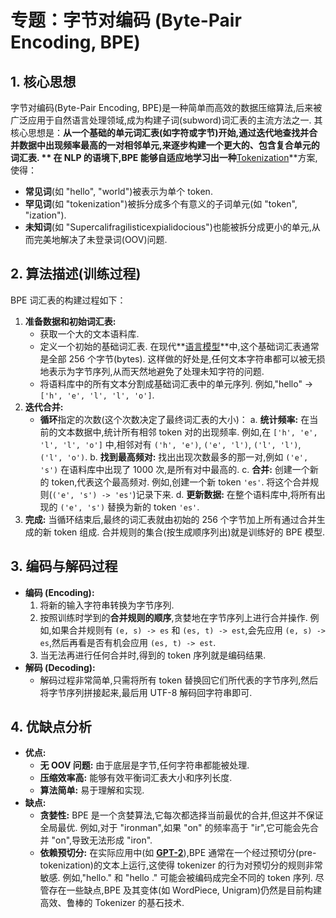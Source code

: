 # 专题：字节对编码 (Byte-Pair Encoding, BPE)
## 1. 核心思想
字节对编码(Byte-Pair Encoding, BPE)是一种简单而高效的数据压缩算法,后来被广泛应用于自然语言处理领域,成为构建子词(subword)词汇表的主流方法之一. 
其核心思想是：**从一个基础的单元词汇表(如字符或字节)开始,通过迭代地查找并合并数据中出现频率最高的一对相邻单元,来逐步构建一个更大的、包含复合单元的词汇表. **
在 NLP 的语境下,BPE 能够自适应地学习出一种**[Tokenization](./Lecture1-Tokenization.md)**方案,使得：
*   **常见词**(如 "hello", "world")被表示为单个 token. 
*   **罕见词**(如 "tokenization")被拆分成多个有意义的子词单元(如 "token", "ization"). 
*   **未知词**(如 "Supercalifragilisticexpialidocious")也能被拆分成更小的单元,从而完美地解决了未登录词(OOV)问题. 
## 2. 算法描述(训练过程)
BPE 词汇表的构建过程如下：
1.  **准备数据和初始词汇表:**
    *   获取一个大的文本语料库. 
    *   定义一个初始的基础词汇表. 在现代**[语言模型](./Lecture1-Language-Models.md)**中,这个基础词汇表通常是全部 256 个字节(bytes). 这样做的好处是,任何文本字符串都可以被无损地表示为字节序列,从而天然地避免了处理未知字符的问题. 
    *   将语料库中的所有文本分割成基础词汇表中的单元序列. 例如,"hello" -> `['h', 'e', 'l', 'l', 'o']`. 
2.  **迭代合并:**
    *   **循环**指定的次数(这个次数决定了最终词汇表的大小)：
        a. **统计频率:** 在当前的文本数据中,统计所有相邻 token 对的出现频率. 例如,在 `['h', 'e', 'l', 'l', 'o']` 中,相邻对有 `('h', 'e')`, `('e', 'l')`, `('l', 'l')`, `('l', 'o')`. 
        b. **找到最高频对:** 找出出现次数最多的那一对,例如 `('e', 's')` 在语料库中出现了 1000 次,是所有对中最高的. 
        c. **合并:** 创建一个新的 token,代表这个最高频对. 例如,创建一个新 token `'es'`. 将这个合并规则(`('e', 's') -> 'es'`)记录下来. 
        d. **更新数据:** 在整个语料库中,将所有出现的 `('e', 's')` 替换为新的 token `'es'`. 
3.  **完成:** 当循环结束后,最终的词汇表就由初始的 256 个字节加上所有通过合并生成的新 token 组成. 合并规则的集合(按生成顺序列出)就是训练好的 BPE 模型. 
## 3. 编码与解码过程
*   **编码 (Encoding):**
    1.  将新的输入字符串转换为字节序列. 
    2.  按照训练时学到的**合并规则的顺序**,贪婪地在字节序列上进行合并操作. 例如,如果合并规则有 `(e, s) -> es` 和 `(es, t) -> est`,会先应用 `(e, s) -> es`,然后再看是否有机会应用 `(es, t) -> est`. 
    3.  当无法再进行任何合并时,得到的 token 序列就是编码结果. 
*   **解码 (Decoding):**
    *   解码过程非常简单,只需将所有 token 替换回它们所代表的字节序列,然后将字节序列拼接起来,最后用 UTF-8 解码回字符串即可. 
## 4. 优缺点分析
*   **优点:**
    *   **无 OOV 问题:** 由于底层是字节,任何字符串都能被处理. 
    *   **压缩效率高:** 能够有效平衡词汇表大小和序列长度. 
    *   **算法简单:** 易于理解和实现. 
*   **缺点:**
    *   **贪婪性:** BPE 是一个贪婪算法,它每次都选择当前最优的合并,但这并不保证全局最优. 例如,对于 "ironman",如果 "on" 的频率高于 "ir",它可能会先合并 "on",导致无法形成 "iron". 
    *   **依赖预切分:** 在实际应用中(如 **[GPT-2](./Lecture1-GPT-4.md)**),BPE 通常在一个经过预切分(pre-tokenization)的文本上运行,这使得 tokenizer 的行为对预切分的规则非常敏感. 例如,"hello." 和 "hello ." 可能会被编码成完全不同的 token 序列. 
尽管存在一些缺点,BPE 及其变体(如 WordPiece, Unigram)仍然是目前构建高效、鲁棒的 Tokenizer 的基石技术. 